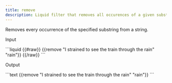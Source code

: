 ```yaml
---
title: remove
description: Liquid filter that removes all occurences of a given substring from a string.
---
```


Removes every occurrence of the specified substring from a string.

<p class="code-label">Input</p>
```liquid
{{#raw}}
{{remove "I strained to see the train through the rain" "rain"}}
{{/raw}}
```

<p class="code-label">Output</p>
```text
{{remove "I strained to see the train through the rain" "rain"}}
```
